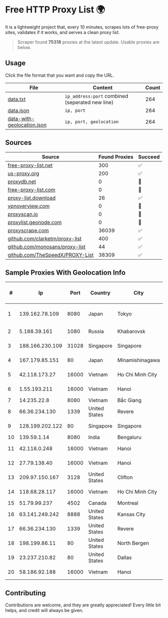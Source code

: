 
# Free HTTP Proxy List 🌍

It is a lightweight project that, every 10 minutes, scrapes lots of free-proxy sites, validates if it works, and serves a clean proxy list.


> Scraper found **75318** proxies at the latest update. Usable proxies are below.

## Usage

Click the file format that you want and copy the URL.


|File|Content|Count|
|----|-------|-----|
|[data.txt](https://raw.githubusercontent.com/themiralay/Proxy-List-World/master/data.txt)|`ip_address:port` combined (seperated new line)|264|
|[data.json](https://raw.githubusercontent.com/themiralay/Proxy-List-World/master/data.json)|`ip, port`|264|
|[data-with-geolocation.json](https://raw.githubusercontent.com/themiralay/Proxy-List-World/master/data-with-geolocation.json)|`ip, port, geolocation`|264|

## Sources

|Source|Found Proxies|Succeed|
|------|-------------|-------|
|[free-proxy-list.net](https://free-proxy-list.net)|300|✅|
|[us-proxy.org](https://www.us-proxy.org)|200|✅|
|[proxydb.net](http://proxydb.net)|0|🚫|
|[free-proxy-list.com](https://free-proxy-list.com/?page=&port=&type%5B%5D=http&type%5B%5D=https&up_time=0&search=Search)|0|🚫|
|[proxy-list.download](https://www.proxy-list.download/HTTP)|26|✅|
|[vpnoverview.com](https://vpnoverview.com/privacy/anonymous-browsing/free-proxy-servers)|0|🚫|
|[proxyscan.io](https://www.proxyscan.io)|0|🚫|
|[proxylist.geonode.com](https://proxylist.geonode.com/api/proxy-list?limit=300&page=1&sort_by=lastChecked&sort_type=desc&protocols=http,https)|0|🚫|
|[proxyscrape.com](https://api.proxyscrape.com/v2/?request=displayproxies&protocol=http&timeout=10000&country=all&ssl=all&anonymity=all)|36039|✅|
|[github.com/clarketm/proxy-list](https://raw.githubusercontent.com/clarketm/proxy-list/master/proxy-list-raw.txt)|400|✅|
|[github.com/monosans/proxy-list](https://raw.githubusercontent.com/monosans/proxy-list/main/proxies/http.txt)|44|✅|
|[github.com/TheSpeedX/PROXY-List](https://raw.githubusercontent.com/TheSpeedX/PROXY-List/master/http.txt)|38309|✅|


## Sample Proxies With Geolocation Info

|#|Ip|Port|Country|City|Internet Service Provider|
|-|--|----|-------|----|-------------------------|
|1|139.162.78.109|8080|Japan|Tokyo|Akamai Technologies, Inc.|
|2|5.188.39.161|1080|Russia|Khabarovsk|EdgeCenter LLC|
|3|188.166.230.109|31028|Singapore|Singapore|DigitalOcean, LLC|
|4|167.179.85.151|80|Japan|Minamishinagawa|The Constant Company, LLC|
|5|42.118.173.27|16000|Vietnam|Ho Chi Minh City|FPT Telecom Company|
|6|1.55.193.211|16000|Vietnam|Hanoi|FPT Telecom Company|
|7|14.235.22.8|8080|Vietnam|Bắc Giang|VNPT|
|8|66.36.234.130|1339|United States|Revere|DediOutlet, LLC|
|9|128.199.202.122|80|Singapore|Singapore|DigitalOcean, LLC|
|10|139.59.1.14|8080|India|Bengaluru|DIGITALOCEAN|
|11|42.118.0.248|16000|Vietnam|Hanoi|FPT Telecom Company|
|12|27.79.138.40|16000|Vietnam|Hanoi|Viettel Corporation|
|13|209.97.150.167|3128|United States|Clifton|DigitalOcean, LLC|
|14|118.68.28.117|16000|Vietnam|Ho Chi Minh City|FPT Telecom Company|
|15|51.79.99.237|4502|Canada|Montreal|OVH SAS|
|16|63.141.249.242|8888|United States|Kansas City|Nocix, LLC|
|17|66.36.234.130|1339|United States|Revere|DediOutlet, LLC|
|18|198.199.86.11|80|United States|North Bergen|DigitalOcean, LLC|
|19|23.237.210.82|80|United States|Dallas|FDCservers.net|
|20|58.186.92.188|16000|Vietnam|Hanoi|FPT Telecom Company|



## Contributing

Contributions are welcome, and they are greatly appreciated! Every
little bit helps, and credit will always be given.

